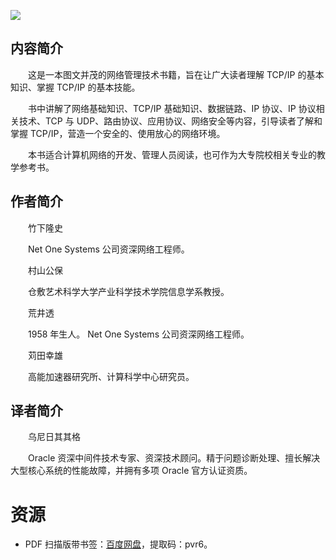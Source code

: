 ![](http://img3m7.ddimg.cn/76/34/23265967-1_u_2.jpg)

## 内容简介

　　这是一本图文并茂的网络管理技术书籍，旨在让广大读者理解 TCP/IP 的基本知识、掌握 TCP/IP 的基本技能。

　　书中讲解了网络基础知识、TCP/IP 基础知识、数据链路、IP 协议、IP 协议相关技术、TCP 与 UDP、路由协议、应用协议、网络安全等内容，引导读者了解和掌握 TCP/IP，营造一个安全的、使用放心的网络环境。

　　本书适合计算机网络的开发、管理人员阅读，也可作为大专院校相关专业的教学参考书。

## 作者简介

　　竹下隆史

　　Net One Systems 公司资深网络工程师。

　　村山公保

　　仓敷艺术科学大学产业科学技术学院信息学系教授。

　　荒井透

　　1958 年生人。 Net One Systems 公司资深网络工程师。

　　苅田幸雄

　　高能加速器研究所、计算科学中心研究员。

## 译者简介

　　乌尼日其其格

　　Oracle 资深中间件技术专家、资深技术顾问。精于问题诊断处理、擅长解决大型核心系统的性能故障，并拥有多项 Oracle 官方认证资质。

# 资源

* PDF 扫描版带书签：[百度网盘](https://pan.baidu.com/s/1x19eaiNOqFx7GZ4zvzlsLw)，提取码：pvr6。
